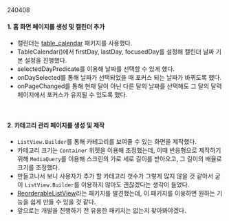 240408

#### 1. 홈 화면 페이지를 생성 및 캘린더 추가
- 캘린더는 [table_calendar](https://pub.dev/packages/table_calendar) 패키지를 사용했다.
- TableCalendar()에서 firstDay, lastDay, focusedDay를 설정해 캘린더 날짜 기본 설정을 진행했다.
- selectedDayPredicate를 이용해 날짜를 선택할 수 있게 했다.
- onDaySelected를 통해 날짜가 선택되었을 때 포커스 되는 날짜가 바뀌도록 했다.
- onPageChanged를 통해 현재 달이 아닌 다른 달의 날짜를 선택해도 그 달의 달력 페이지에서 포커스가 유지될 수 있도록 했다.

<br>

#### 2. 카테고리 관리 페이지를 생성 및 제작<br>
- `ListView.Builder`를 통해 카테고리를 보여줄 수 있는 화면을 제작했다.
- 카테고리 크기는 `Container` 위젯을 이용해 조정했는데, 이때 반응형으로 제작하기 위해 `MediaQuery`를 이용해 스크린의 가로 세로 길이를 받아오고, 그 길이의 배율로 크기를 조정했다.
- 만들고나서 보니 사용자가 추가 할 카테고리 갯수가 그렇게 많지 않을 것 같아서 굳이 `ListView.Builder`를 이용하지 않아도 괜찮겠다는 생각이 들었다.
- [ReorderableListView](https://api.flutter.dev/flutter/material/ReorderableListView-class.html)라는 패키지를 발견했는데, 이 패키지를 이용하면 원하는 기능을 쉽게 만들 수 있을 것 같다.
- 앞으로는 개발을 진행하기 전 유용한 패키지는 없는지 찾아봐야겠다.